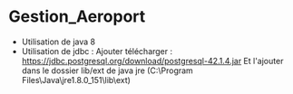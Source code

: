 # Gestion_Aeroport

- Utilisation de java 8
- Utilisation de jdbc :
	Ajouter télécharger : https://jdbc.postgresql.org/download/postgresql-42.1.4.jar
	Et l'ajouter dans le dossier lib/ext de java jre (C:\Program Files\Java\jre1.8.0_151\lib\ext)
